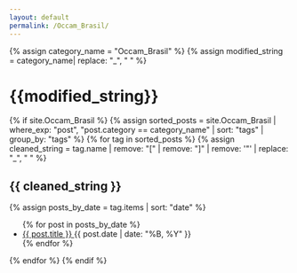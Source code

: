 ```yaml
---
layout: default
permalink: /Occam_Brasil/
---
```


{% assign category_name = "Occam_Brasil" %}
{% assign modified_string = category_name| replace: "_", " " %}
<h1>{{modified_string}}</h1>
{% if site.Occam_Brasil %}
{% assign sorted_posts = site.Occam_Brasil | where_exp: "post", "post.category == category_name" | sort: "tags" | group_by: "tags" %}
{% for tag in sorted_posts %}
{% assign cleaned_string = tag.name | remove: "[" | remove: "]" | remove: '"' | replace: "_", " " %}
<h2>{{ cleaned_string }}</h2>
{% assign posts_by_date = tag.items | sort: "date" %}
<ul>
{% for post in posts_by_date %}
<li><a href="{{ post.url | relative_url }}">{{ post.title }} </a><span>{{ post.date | date: "%B, %Y" }}</span></li>
{% endfor %}
</ul>
{% endfor %}
{% endif %}
